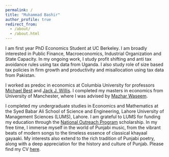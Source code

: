 ```yaml
---
permalink: /
title: "Muhammad Bashir"
author_profile: true
redirect_from: 
  - /about/
  - /about.html
---
```


I am first year PhD Economics Student at UC Berkeley. I am broadly interested in Public Finance, Macroeconomics, Industrial Organization and State Capacity. In my ongoing work, I study profit shifting and anti tax avoidance rules using tax data from Uganda. I also study role of size based tax policies in firm growth and productivity and misallocation using tax data from Pakistan. 

I worked as predoc in economics at Columbia University for professors [Michael Best](https://blogs.cuit.columbia.edu/mcb2270/) and [Jack J. Willis](https://sites.google.com/view/jwillis/). I completed my masters in economics from University of Manchester, where I was advised by [Mazhar Waseem](https://mazharwaseem.com).

I completed my undergraduate studies in Economics and Mathematics at the Syed Babar Ali School of Science and Engineering, Lahore University of Management Sciences (LUMS), Lahore. I am grateful to LUMS for funding my education through the [National Outreach Program](nop.lums.edu.pk) scholarship.
In my free time, I immerse myself in the world of Punjabi music, from the vibrant beats of modern songs to the timeless essence of classical khayaal gayaaki. My interests also extend to the rich tradition of Punjabi poetry, along with a deep appreciation for the history and culture of Punjab.
Please find my CV [here](/files/Bashir_CV.pdf).
